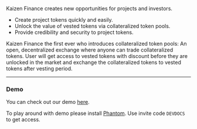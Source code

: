 Kaizen Finance creates new opportunities for projects and investors.
 - Create project tokens quickly and easily.
 - Unlock the value of vested tokens via collateralized token pools.
 - Provide credibility and security to project tokens.

 Kaizen Finance the first ever who introduces collateralized token pools:
An open, decentralized exchange where anyone can trade collateralized tokens. User will get access to vested tokens with discount before they are unlocked in the market and exchange the collateralized tokens to vested tokens after vesting period.

---

### Demo

You can check out our demo [here](https://kaizen-prod-stage.azurewebsites.net/swap).

To play around with demo please install [Phantom](https://phantom.app/download). Use invite code `DEVDOCS` to get access.

